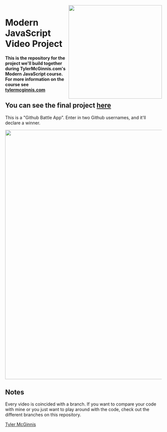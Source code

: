 <img src="https://tylermcginnis.com/tylermcginnis_glasses-300.png" width="300" align="right">

Modern JavaScript Video Project
========

#### This is the repository for the project we'll build together during TylerMcGinnis.com's Modern JavaScript course. For more information on the course see [tylermcginnis.com](https://tylermcginnis.com)

## You can see the final project [here](https://rt-react-fundamentals.firebaseapp.com/)

This is a "Github Battle App". Enter in two Github usernames, and it'll declare a winner.

<img src="https://cloud.githubusercontent.com/assets/2933430/26085553/7dac7a1e-39a2-11e7-830a-9011505b5958.png" width="800">

## Notes
Every video is coincided with a branch. If you want to compare your code with mine or you just want to play around with the code, check out the different branches on this repository.

[Tyler McGinnis](https://twitter.com/tylermcginnis33)
